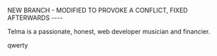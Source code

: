 NEW BRANCH - MODIFIED TO PROVOKE A CONFLICT, FIXED AFTERWARDS ----

Telma is a passionate, honest, web developer musician and financier.

qwerty
